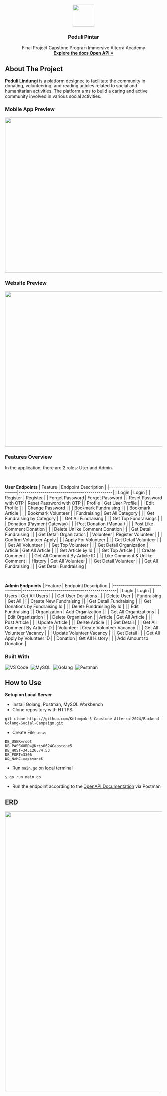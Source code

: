 
<div id="top"></div>

<!-- PROJECT LOGO -->
<br/>
<div align="center">
  <!--  Link to the repository -->
  <a href="https://github.com/Kelompok-5-Capstone-Alterra-2024">
    <img src="https://github.com/Kelompok-5-Capstone-Alterra-2024/Backend-Golang-Social-Campaign/assets/114483889/f521c419-ab65-411e-a02c-97df20c89f29" width="70" height="70
    ">
  </a>

  <h3 align="center">Peduli Pintar</h3>

<p align="center">
    Final Project Capstone Program Immersive Alterra Academy
    <br />
    <a href="https://documenter.getpostman.com/view/21327885/2sA3QpBswH#intro"><strong>Explore the docs Open API »</strong></a>
    <br />
</p>
</div>

<!-- ABOUT THE PROJECT -->
## About The Project
**Peduli Lindungi** is a platform designed to facilitate the community in donating, volunteering, and reading articles related to social and humanitarian activities. The platform aims to build a caring and active community involved in various social activities.

### Mobile App Preview
<img src="https://github.com/Kelompok-5-Capstone-Alterra-2024/Backend-Golang-Social-Campaign/assets/114483889/5ef2b792-374a-4680-8dd4-503da6c2b280" width="960" height="500">

### Website Preview
<img src="https://github.com/Kelompok-5-Capstone-Alterra-2024/Backend-Golang-Social-Campaign/assets/114483889/731d5b6c-fc2a-487d-8b51-63add7e53830" width="960" height="500">

### Features Overview
In the application, there are 2 roles: User and Admin.

</br>

**User Endpoints**
| Feature                        | Endpoint Description                          |
|--------------------------------|-----------------------------------------------|
| Login                          | Login                                         |
| Register                       | Register                                      |
| Forget Password                | Forget Password                               |
| Reset Password with OTP        | Reset Password with OTP                       |
| Profile                        | Get User Profile                              |
|                                | Edit Profile                                  |
|                                | Change Password                               |
|                                | Bookmark Fundraising                          |
|                                | Bookmark Article                              |
|                                | Bookmark Volunteer                            |
| Fundraising                    | Get All Category                              |
|                                | Get Fundraising by Category                   |
|                                | Get All Fundraising                           |
|                                | Get Top Fundraisings                          |
|                                | Donation (Payment Gateway)                    |
|                                | Post Donation (Manual)                        |
|                                | Post Like Comment Donation                    |
|                                | Delete Unlike Comment Donation                |
|                                | Get Detail Fundraising                        |
|                                | Get Detail Organization                       |
| Volunteer                      | Register Volunteer                            |
|                                | Confirm Volunteer Apply                       |
|                                | Apply For Volunteer                           |
|                                | Get Detail Volunteer                          |
|                                | Get All Volunteer                             |
|                                | Get Top Volunteer                             |
|                                | Get Detail Organization                       |
| Article                        | Get All Article                               |
|                                | Get Article by Id                             |
|                                | Get Top Article                               |
|                                | Create Comment                                |
|                                | Get All Comment By Article ID                 |
|                                | Like Comment & Unlike Comment                 |
| History                        | Get All Volunteer                             |
|                                | Get Detail Volunteer                          |
|                                | Get All Fundraising                           |
|                                | Get Detail Fundraising                        |

</br>


**Admin Endpoints**
| Feature                        | Endpoint Description                          |
|--------------------------------|-----------------------------------------------|
| Login                          | Login                                         |
| Users                          | Get All Users                                 |
|                                | Get User Donations                            |
|                                | Delete User                                   |
| Fundraising                    | Get All                                       |
|                                | Create New Fundraising                        |
|                                | Get Detail Fundraising                        |
|                                | Get Donations by Fundraising Id               |
|                                | Delete Fundraising By Id                      |
|                                | Edit Fundraising                              |
| Organization                   | Add Organization                              |
|                                | Get All Organizations                         |
|                                | Edit Organization                             |
|                                | Delete Organization                           |
| Article                        | Get All Article                               |
|                                | Post Article                                  |
|                                | Update Article                                |
|                                | Delete Article                                |
|                                | Get Detail                                    |
|                                | Get All Comment By Article ID                 |
| Volunteer                      | Create Volunteer Vacancy                      |
|                                | Get All Volunteer Vacancy                     |
|                                | Update Volunteer Vacancy                      |
|                                | Get Detail                                    |
|                                | Get All Apply by Volunteer ID                 |
| Donation                       | Get All History                               |
|                                | Add Amount to Donation                        |

### Built With
![VS Code](https://img.shields.io/badge/-Visual%20Studio%20Code-05122A?style=flat&logo=visual-studio-code&logoColor=FFFFFF)&nbsp;
![MySQL](https://img.shields.io/badge/-MySQL-05122A?style=flat&logo=mysql&logoColor=FFFFFF)&nbsp;
![Golang](https://img.shields.io/badge/-Golang-05122A?style=flat&logo=go&logoColor=FFFFFF)&nbsp;
![Postman](https://img.shields.io/badge/-Postman-05122A?style=flat&logo=postman&logoColor=FFFFFF)&nbsp;

<!-- How to Use -->
## How to Use
**Setup on Local Server**
- Install Golang, Postman, MySQL Workbench
- Clone repository with HTTPS:
```
git clone https://github.com/Kelompok-5-Capstone-Alterra-2024/Backend-Golang-Social-Campaign.git
```
* Create File `.env`:
```
DB_USER=root
DB_PASSWORD=@Kris0624Capstone5
DB_HOST=34.126.74.53
DB_PORT=3306
DB_NAME=capstone5
```
* Run `main.go` on local terminal
```
$ go run main.go
```
* Run the endpoint according to the [OpenAPI Documentation](https://documenter.getpostman.com/view/21327885/2sA3QpBswH) via Postman 

<!-- ERD -->
## ERD
<a href="https://lucid.app/lucidchart/fe4c6c45-5053-467f-8fec-b1c0d1d9c291/edit?viewport_loc=-1805%2C-1184%2C7742%2C3878%2CSfR4hQLHwG25&invitationId=inv_5f45b9e5-78db-4caa-95d2-366a5308b19c">
    <img src="https://github.com/Kelompok-5-Capstone-Alterra-2024/Backend-Golang-Social-Campaign/assets/114483889/a4827381-1c0e-498d-8658-5ec6fe59d327" width="900" height="900">
</a>

<!-- end -->

